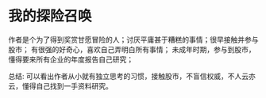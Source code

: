 # 我的探险召唤  
作者是个为了得到奖赏甘愿冒险的人；讨厌平庸甚于糟糕的事情；很早接触并参与股市；
有很强的好奇心，喜欢自己弄明白所有事情；
未成年时期，参与到股市，懂得要来所有企业的年度报告自己研究；

总结: 可以看出作者从小就有独立思考的习惯，接触股市，不盲信权威，不人云亦云，懂得自己找到一手资料研究。



